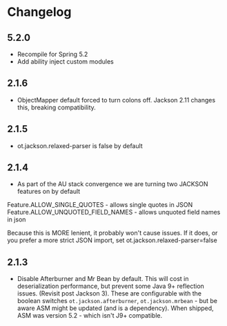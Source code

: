 Changelog
=========
5.2.0
-----
* Recompile for Spring 5.2
* Add ability inject custom modules

2.1.6
-----
* ObjectMapper default forced to turn colons off. Jackson
2.11 changes this, breaking compatibility. 

2.1.5
-----
* ot.jackson.relaxed-parser is false by default

2.1.4
-----
* As part of the AU stack convergence we are turning two JACKSON features on by default

Feature.ALLOW_SINGLE_QUOTES - allows single quotes in JSON
Feature.ALLOW_UNQUOTED_FIELD_NAMES - allows unquoted field names in json

Because this is MORE lenient, it probably won't cause issues. If it does, or you prefer a more strict JSON
import, set ot.jackson.relaxed-parser=false


2.1.3
-----

* Disable Afterburner and Mr Bean by default. This will cost in deserialization performance, but prevent some
Java 9+ reflection issues. (Revisit post Jackson 3). These are configurable with the boolean switches
`ot.jackson.afterburner`, `ot.jackson.mrbean` - but be aware ASM might be updated (and is a dependency). 
When shipped, ASM was version 5.2 - which isn't J9+ compatible.
